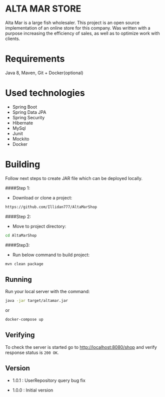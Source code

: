 # ALTA MAR STORE

Alta Mar is a large fish wholesaler. This project is an open source implementation of an online store for this company. Was written with a purpose
increasing the efficiency of sales, as well as to optimize work with clients.

# Requirements

Java 8, Maven, Git + Docker(optional)

# Used technologies
+ Spring Boot
+ Spring Data JPA
+ Spring Security
+ Hibernate
+ MySql
+ Junit
+ Mockito
+ Docker

# Building

Follow next steps to create JAR file which can be deployed locally.

####Step 1: 
- Download or clone a project:
```bash
https://github.com/Illidan777/AltaMarShop
```
####Step 2: 
- Move to project directory:
```bash
cd AltaMarShop
```
####Step3:
- Run below command to build project:
```bash
mvn clean package
```
## Running

Run your local server with the command:
```bash
java -jar target/altamar.jar 
```
or
```bash
docker-compose up
```
## Verifying

To check the server is started go to [http://localhost:8080/shop](http://localhost:8080/shop) 
and verify response status is `200 OK`.

## Version 
- 1.0.1 : UserRepository query bug fix
 
- 1.0.0 : Initial version






